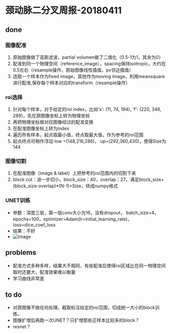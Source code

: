 # 颈动脉二分叉周报-20180411

## done
### 图像配准
1. 原始图像做了高斯滤波，partial volumen做了二值化（0.5-1为1，其余为0）
2. 配准到同一个物理空间（reference_image），spacing保持isotropic，大约在0.5左右（resample操作，原始图像线性插值，pv邻近插值）
3. 选取一个样本作为fixed image，其他作为moving image，利用meansquare进行配准,保存每个样本对应的transform（resample操作）

### roi选择
1. 针对每个样本，对于给定的roi index，比如's': (11, 74, 194), 'f': (220, 346, 289)，先在原图像坐标上转为物理坐标
2. 再把物理坐标做对应图像经过的配准变换
3. 在配准图像坐标上转为index
4. 遍历所有样本，起点取最小值，终点取最大值，作为参考的roi范围
5. 起点终点可稍作浮动 low =(148,216,286)， up=(292,360,430)，使得Size为144

### 图像切割
1. 在配准图像（image & label）上把参考的roi范围内的切割下来
2. block cut：进一步切小，block_size：40，overlap：27，满足block_size+(block_size-overlap)*(N-1)=Size，转成numpy格式
### UNET训练
- 参数：深度三层，第一层conv大小为16，没有dropout， batch_size=4， epochs=100，optimizer=Adam(lr=initial_learning_rate)， loss=dice_coef_loss
- 结果：不好
- ![image](https://github.com/cirweecle/DataScience/blob/master/cta_segmentation_PXY/terriableImages/0410dice_simple_r.png)

## problems
- 配准方式多种多样，结果大不相同，有些配准后使得roi区域比在同一物理空间取时还要大，配准效果难以衡量
- 学习曲线非常差

## to do
- 对原图像不做任何处理，截取标注给定的roi范围，切成统一大小的block训练。
- 图像扩增后再跑一次UNET？只扩增那些正样本比较多的block？
- resnet？